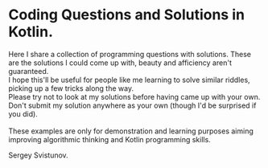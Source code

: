 # Coding Questions and Solutions in Kotlin.
Here I share a collection of programming questions with solutions. These are the solutions I could come up with, beauty and afficiency aren't guaranteed. 
<br> I hope this'll be useful for people like me learning to solve similar riddles, picking up a few tricks along the way.
<br>
Please try not to look at my solutions before having came up with your own. <br>
Don't submit my solution anywhere as your own (though I'd be surprised if you did). <br>
<br>
These examples are only for demonstration and learning purposes aiming improving algorithmic thinking and Kotlin programming skills. 

Sergey Svistunov.

